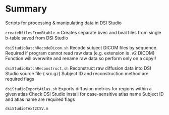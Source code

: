 # Summary
Scripts for processing & manipulating data in DSI Studio 

```createBfilesFromBtable.m```
	Creates separate bvec and bval files from single b-table saved from DSI Studio

```dsiStudioBatchRecodeDicom.sh```
	Recode subject DICOM files by sequence. Required if program cannot read raw data (e.g. extension is .v2 DICOM)
	Function will overwrite and rename raw data so perform only on a copy!!

```dsiStudioBatchReconstruct.sh```
	Reconstruct raw diffusion data into DSI Studio source file (.src.gz) 
	Subject ID and reconstruction method are required flags

```dsiStudioExportAtlas.sh```
	Exports diffusion metrics for regions within a given atlas
	Check DSI Studio install for case-sensitive atlas name
        Subject ID and atlas name are required flags

```dsiStudioText2CSV.m```
	
